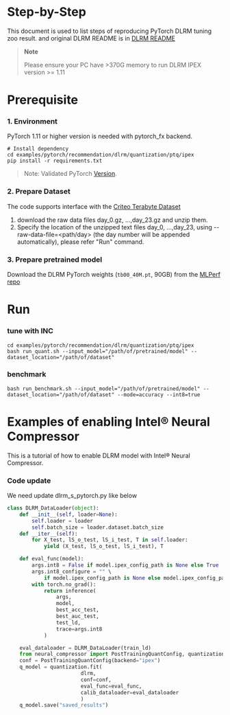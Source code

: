 Step-by-Step
============

This document is used to list steps of reproducing PyTorch DLRM tuning zoo result. and original DLRM README is in [DLRM README](https://github.com/facebookresearch/dlrm/blob/master/README.md)

> **Note**
>
> Please  ensure your PC have >370G memory to run DLRM
> IPEX version >= 1.11

# Prerequisite

### 1. Environment

PyTorch 1.11 or higher version is needed with pytorch_fx backend.

  ```shell
  # Install dependency
  cd examples/pytorch/recommendation/dlrm/quantization/ptq/ipex
  pip install -r requirements.txt
  ```
> Note: Validated PyTorch [Version](/docs/source/installation_guide.md#validated-software-environment).

### 2. Prepare Dataset

  The code supports interface with the [Criteo Terabyte Dataset](https://labs.criteo.com/2013/12/download-terabyte-click-logs/)

  1. download the raw data files day_0.gz, ...,day_23.gz and unzip them.
  2. Specify the location of the unzipped text files day_0, ...,day_23, using --raw-data-file=<path/day> (the day number will be appended automatically), please refer "Run" command.

### 3. Prepare pretrained model

  Download the DLRM PyTorch weights (`tb00_40M.pt`, 90GB) from the
[MLPerf repo](https://github.com/mlcommons/inference/tree/master/recommendation/dlrm/pytorch#more-information-about-the-model-weights)

# Run
### tune with INC
  ```shell
  cd examples/pytorch/recommendation/dlrm/quantization/ptq/ipex
  bash run_quant.sh --input_model="/path/of/pretrained/model" --dataset_location="/path/of/dataset"
  ```

### benchmark
```shell
bash run_benchmark.sh --input_model="/path/of/pretrained/model" --dataset_location="/path/of/dataset" --mode=accuracy --int8=true
```


Examples of enabling Intel® Neural Compressor
=========================

This is a tutorial of how to enable DLRM model with Intel® Neural Compressor.


### Code update

We need update dlrm_s_pytorch.py like below

```python
class DLRM_DataLoader(object):
    def __init__(self, loader=None):
        self.loader = loader
        self.batch_size = loader.dataset.batch_size
    def __iter__(self):
        for X_test, lS_o_test, lS_i_test, T in self.loader:
            yield (X_test, lS_o_test, lS_i_test), T
```

```python
	def eval_func(model):
		args.int8 = False if model.ipex_config_path is None else True
		args.int8_configure = "" \
			if model.ipex_config_path is None else model.ipex_config_path
		with torch.no_grad():
			return inference(
				args,
				model,
				best_acc_test,
				best_auc_test,
				test_ld,
				trace=args.int8
			)

	eval_dataloader = DLRM_DataLoader(train_ld)
	from neural_compressor import PostTrainingQuantConfig, quantization
	conf = PostTrainingQuantConfig(backend="ipex")
	q_model = quantization.fit(
						dlrm,
						conf=conf,
						eval_func=eval_func,
						calib_dataloader=eval_dataloader
						)
	q_model.save("saved_results")
```

